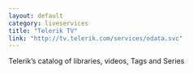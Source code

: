 ```yaml
---
layout: default
category: liveservices
title: "Telerik TV"
link: "http://tv.telerik.com/services/odata.svc"
---
```

Telerik’s catalog of libraries, videos, Tags and Series
